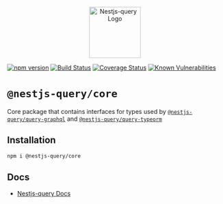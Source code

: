 <p align="center">
  <a href="https://doug-martin.github.io/nestjs-query" target="blank"><img src="https://doug-martin.github.io/nestjs-query/img/logo.svg" width="120" alt="Nestjs-query Logo" /></a>
</p>

[![npm version](https://img.shields.io/npm/v/@nestjs-query/core.svg)](https://www.npmjs.org/package/@nestjs-query/core)
[![Build Status](https://travis-ci.org/doug-martin/nestjs-query.svg?branch=master)](https://travis-ci.org/doug-martin/nestjs-query)
[![Coverage Status](https://coveralls.io/repos/github/doug-martin/nestjs-query/badge.svg?branch=master)](https://coveralls.io/github/doug-martin/nestjs-query?branch=master)
[![Known Vulnerabilities](https://snyk.io/test/github/doug-martin/nestjs-query/badge.svg?targetFile=packages/core/package.json)](https://snyk.io/test/github/doug-martin/nestjs-query?targetFile=packages/core/package.json)

# `@nestjs-query/core`

Core package that contains interfaces for types used by [`@nestjs-query/query-graphql`](../query-graphql) and [`@nestjs-query/query-typeorm`](../query-typeorm)

## Installation

```sh
npm i @nestjs-query/core
```

## Docs

* [Nestjs-query Docs](https://doug-martin.github.io/nestjs-query/docs/introduction/getting-started)


